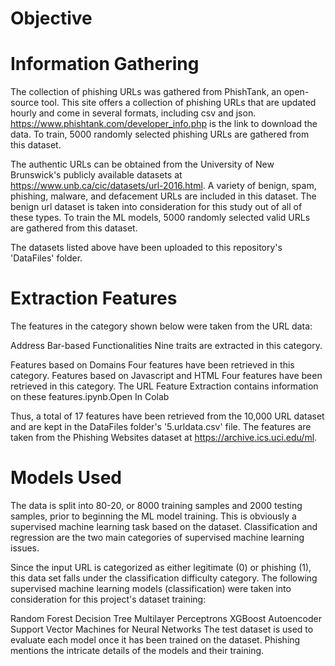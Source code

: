 # Objective
    

# Information  Gathering
  The collection of phishing URLs was gathered from PhishTank, an open-source tool. This site offers a collection of phishing URLs that are updated hourly and come in several formats, including csv and json. https://www.phishtank.com/developer_info.php is the link to download the data. To train, 5000 randomly selected phishing URLs are gathered from this dataset.

 The authentic URLs can be obtained from the University of New Brunswick's publicly available datasets at https://www.unb.ca/cic/datasets/url-2016.html. A variety of benign, spam, phishing, malware, and defacement URLs are included in this dataset. The benign url dataset is taken into consideration for this study out of all of these types. To train the ML models, 5000 randomly selected valid URLs are gathered from this dataset.

The datasets listed above have been uploaded to this repository's 'DataFiles' folder.

# Extraction Features
  The features in the category shown below were taken from the URL data:

Address Bar-based Functionalities
          Nine traits are extracted in this category.

Features based on Domains
          Four features have been retrieved in this category.
Features based on Javascript and HTML
          Four features have been retrieved in this category.
The URL Feature Extraction contains information on these features.ipynb.Open In Colab

Thus, a total of 17 features have been retrieved from the 10,000 URL dataset and are kept in the DataFiles folder's '5.urldata.csv' file.
The features are taken from the Phishing Websites dataset at https://archive.ics.uci.edu/ml.
# Models Used
The data is split into 80-20, or 8000 training samples and 2000 testing samples, prior to beginning the ML model training. This is obviously a supervised machine learning task based on the dataset. Classification and regression are the two main categories of supervised machine learning issues.

Since the input URL is categorized as either legitimate (0) or phishing (1), this data set falls under the classification difficulty category. The following supervised machine learning models (classification) were taken into consideration for this project's dataset training:


Random Forest Decision Tree Multilayer Perceptrons
XGBoost Autoencoder Support Vector Machines for Neural Networks
The test dataset is used to evaluate each model once it has been trained on the dataset. Phishing mentions the intricate details of the models and their training.
  
